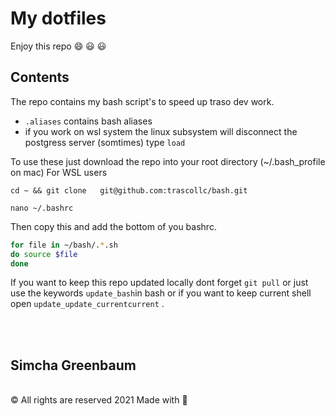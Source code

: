 # My dotfiles
Enjoy this repo  :smile: :smiley: :smiley:

## Contents
The repo contains my bash script's to speed up traso dev work.

* `.aliases` contains bash aliases
*  if you work on wsl system the linux subsystem will  disconnect the postgress server (somtimes)  type ```load```

To use these just  download the repo into your root directory  (~/.bash_profile on mac)
For WSL users 

```cd ~ && git clone   git@github.com:trascollc/bash.git``` 

```nano ~/.bashrc```

Then copy this and add the bottom of you bashrc.

```bash 
for file in ~/bash/.*.sh
do source $file
done
```
If you want to keep this repo updated locally dont forget 
```git pull``` or just use the keywords ```update_bash```in bash or if you want to keep current shell open ```update_update_currentcurrent``` .

<br>
<br>
 <h2>Simcha Greenbaum</h2>
 <br>
				<span>
					© All rights are reserved  2021 Made with
					<span aria-label="love" role="img">
						💖
					</span>
